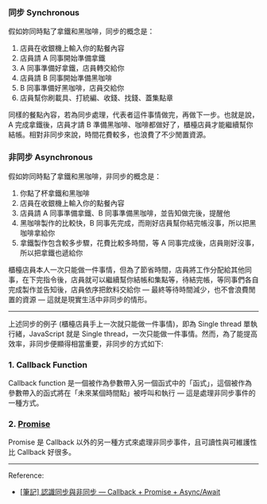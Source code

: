 ### 同步 Synchronous
假如妳同時點了拿鐵和黑咖啡，同步的概念是：
1. 店員在收銀機上輸入你的點餐內容
2. 店員請 A 同事開始準備拿鐵
3. A 同事準備好拿鐵，店員轉交給你
4. 店員請 B 同事開始準備黑咖啡
5. B 同事準備好黑咖啡，店員交給你
6. 店員幫你刷載具、打統編、收錢、找錢、蓋集點章

同樣的餐點內容，若為同步處理，代表者這件事情做完，再做下一步。也就是說，A 完成拿鐵後，店員才請 B 準備黑咖啡、咖啡都做好了，櫃檯店員才能繼續幫你結帳。相對非同步來說，時間花費較多，也浪費了不少閒置資源。


### 非同步 Asynchronous
假如妳同時點了拿鐵和黑咖啡，非同步的概念是：
1. 你點了杯拿鐵和黑咖啡
2. 店員在收銀機上輸入你的點餐內容
3. 店員請 A 同事準備拿鐵、B 同事準備黑咖啡，並告知做完後，提醒他
4. 黑咖啡製作的比較快，B 同事先完成，而剛好店員幫你結完帳沒事，所以把黑咖啡拿給你
5. 拿鐵製作包含較多步驟，花費比較多時間，等 A 同事完成後，店員剛好沒事，所以把拿鐵也遞給你

櫃檯店員本人一次只能做一件事情，但為了節省時間，店員將工作分配給其他同事，在下完指令後，店員就可以繼續幫你結帳和集點等，待結完帳，等同事們各自完成製作並告知後，店員依序把飲料交給你 — 最終等待時間減少，也不會浪費閒置的資源 — 這就是現實生活中非同步的情形。

---

上述同步的例子 (櫃檯店員手上一次就只能做一件事情)，即為 Single thread 單執行緒，JavaScript 就是 Single thread，一次只能做一件事情。然而，為了能提高效率，非同步便顯得相當重要，非同步的方式如下:

### 1. Callback Function
Callback function 是一個被作為參數帶入另一個函式中的「函式」，這個被作為參數帶入的函式將在「未來某個時間點」被呼叫和執行 — 這是處理非同步事件的一種方式。

### 2. [Promise](https://github.com/Chiehcode/Web_Development/blob/master/Javascript/Promise.md)
Promise 是 Callback 以外的另一種方式來處理非同步事件，且可讀性與可維護性比 Callback 好很多。

---

Reference:
* [[筆記] 認識同步與非同步 — Callback + Promise + Async/Await](https://medium.com/%E9%BA%A5%E5%85%8B%E7%9A%84%E5%8D%8A%E8%B7%AF%E5%87%BA%E5%AE%B6%E7%AD%86%E8%A8%98/%E5%BF%83%E5%BE%97-%E8%AA%8D%E8%AD%98%E5%90%8C%E6%AD%A5%E8%88%87%E9%9D%9E%E5%90%8C%E6%AD%A5-callback-promise-async-await-640ea491ea64)
